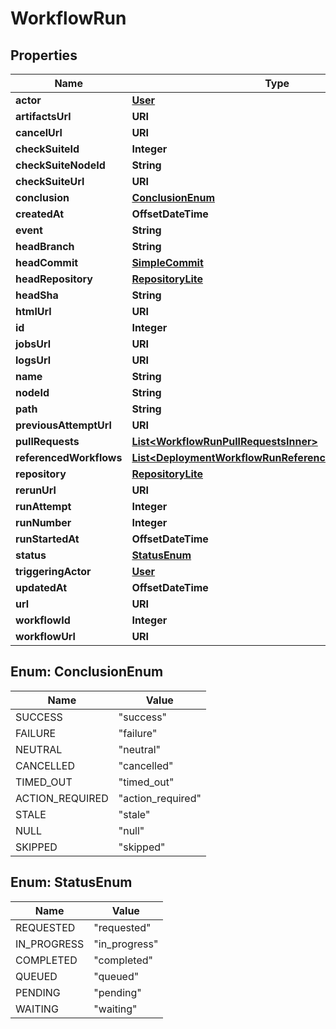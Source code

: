 

# WorkflowRun


## Properties

| Name | Type | Description | Notes |
|------------ | ------------- | ------------- | -------------|
|**actor** | [**User**](User.md) |  |  |
|**artifactsUrl** | **URI** |  |  |
|**cancelUrl** | **URI** |  |  |
|**checkSuiteId** | **Integer** |  |  |
|**checkSuiteNodeId** | **String** |  |  |
|**checkSuiteUrl** | **URI** |  |  |
|**conclusion** | [**ConclusionEnum**](#ConclusionEnum) |  |  |
|**createdAt** | **OffsetDateTime** |  |  |
|**event** | **String** |  |  |
|**headBranch** | **String** |  |  |
|**headCommit** | [**SimpleCommit**](SimpleCommit.md) |  |  |
|**headRepository** | [**RepositoryLite**](RepositoryLite.md) |  |  |
|**headSha** | **String** |  |  |
|**htmlUrl** | **URI** |  |  |
|**id** | **Integer** |  |  |
|**jobsUrl** | **URI** |  |  |
|**logsUrl** | **URI** |  |  |
|**name** | **String** |  |  |
|**nodeId** | **String** |  |  |
|**path** | **String** |  |  |
|**previousAttemptUrl** | **URI** |  |  |
|**pullRequests** | [**List&lt;WorkflowRunPullRequestsInner&gt;**](WorkflowRunPullRequestsInner.md) |  |  |
|**referencedWorkflows** | [**List&lt;DeploymentWorkflowRunReferencedWorkflowsInner&gt;**](DeploymentWorkflowRunReferencedWorkflowsInner.md) |  |  [optional] |
|**repository** | [**RepositoryLite**](RepositoryLite.md) |  |  |
|**rerunUrl** | **URI** |  |  |
|**runAttempt** | **Integer** |  |  |
|**runNumber** | **Integer** |  |  |
|**runStartedAt** | **OffsetDateTime** |  |  |
|**status** | [**StatusEnum**](#StatusEnum) |  |  |
|**triggeringActor** | [**User**](User.md) |  |  |
|**updatedAt** | **OffsetDateTime** |  |  |
|**url** | **URI** |  |  |
|**workflowId** | **Integer** |  |  |
|**workflowUrl** | **URI** |  |  |



## Enum: ConclusionEnum

| Name | Value |
|---- | -----|
| SUCCESS | &quot;success&quot; |
| FAILURE | &quot;failure&quot; |
| NEUTRAL | &quot;neutral&quot; |
| CANCELLED | &quot;cancelled&quot; |
| TIMED_OUT | &quot;timed_out&quot; |
| ACTION_REQUIRED | &quot;action_required&quot; |
| STALE | &quot;stale&quot; |
| NULL | &quot;null&quot; |
| SKIPPED | &quot;skipped&quot; |



## Enum: StatusEnum

| Name | Value |
|---- | -----|
| REQUESTED | &quot;requested&quot; |
| IN_PROGRESS | &quot;in_progress&quot; |
| COMPLETED | &quot;completed&quot; |
| QUEUED | &quot;queued&quot; |
| PENDING | &quot;pending&quot; |
| WAITING | &quot;waiting&quot; |



